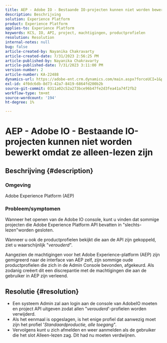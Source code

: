 ```yaml
---
title: AEP - Adobe IO - Bestaande IO-projecten kunnen niet worden bewerkt omdat ze alleen-lezen zijn
description: Beschrijving
solution: Experience Platform
product: Experience Platform
applies-to: Experience Platform
keywords: KCS, IO, API, project, machtigingen, productprofielen
resolution: Resolution
internal-notes: null
bug: false
article-created-by: Nayanika Chakravarty
article-created-date: 7/31/2023 2:56:25 PM
article-published-by: Nayanika Chakravarty
article-published-date: 7/31/2023 3:11:00 PM
version-number: 2
article-number: KA-22488
dynamics-url: https://adobe-ent.crm.dynamics.com/main.aspx?forceUCI=1&pagetype=entityrecord&etn=knowledgearticle&id=660dce67-b22f-ee11-bdf3-6045bd006149
exl-id: 4f0dc6db-8d73-42a7-8419-6864fd200b2b
source-git-commit: 0311a02c52a273bce96b47fe2d3fea41a74f2fb2
workflow-type: tm+mt
source-wordcount: '194'
ht-degree: 1%

---
```


# AEP - Adobe IO - Bestaande IO-projecten kunnen niet worden bewerkt omdat ze alleen-lezen zijn

## Beschrijving {#description}


### Omgeving

Adobe Experience Platform (AEP)

### Probleem/symptomen

Wanneer het openen van de Adobe IO console, kunt u vinden dat sommige projecten die Adobe Experience Platform API bevatten in &quot;slechts-lezen&quot;worden gesloten.

Wanneer u ook de productprofielen bekijkt die aan de API zijn gekoppeld, ziet u waarschijnlijk &quot;*verouderd*&quot;.

Aangezien de machtigingen voor het Adobe Experience-platform (AEP) zijn gemigreerd naar de interface van AEP zelf, zijn sommige oude productprofielen die zich in de Admin Console bevonden, afgekeurd. Als zodanig creëert dit een discrepantie met de machtigingen die aan de gebruiker in AEP zijn verleend.


## Resolutie {#resolution}


- Een systeem Admin zal aan login aan de console van AdobeIO moeten en project API uitgeven zodat allen &quot;*verouderd*&#39;-profielen worden verwijderd.
- Als het eenmaal is opgeslagen, is het enige profiel dat aanwezig moet zijn het profiel &#39;*Standaardproductie, alle toegang*&quot;.
- Vervolgens kunt u zich afmelden en weer aanmelden als de gebruiker die het slot Alleen-lezen zag. Dit had nu moeten verdwijnen.
